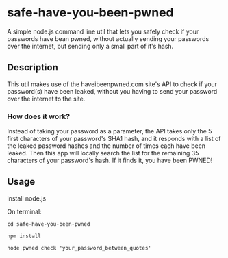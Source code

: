 # safe-have-you-been-pwned
A simple node.js command line util that lets you safely check if your passwords have bean pwned, without actually sending your passwords over the internet, but sending only a small part of it's hash.

## Description
This util makes use of the haveibeenpwned.com site's API to check if your password(s) have been leaked, without you having to send your password over the internet to the site.
### How does it work?
Instead of taking your password as a parameter, the API takes only the 5 first characters of your password's SHA1 hash, and it responds with a list of the leaked password hashes and the number of times each have been leaked.
Then this app will locally search the list for the remaining 35 characters of your password's hash. If it finds it, you have been PWNED!

## Usage
install node.js

On terminal:
```
cd safe-have-you-been-pwned

npm install

node pwned check 'your_password_between_quotes'
```